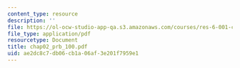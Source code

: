 ```yaml
---
content_type: resource
description: ''
file: https://ol-ocw-studio-app-qa.s3.amazonaws.com/courses/res-6-001-continuum-electromechanics-spring-2009/ae2dc8c7db06cb1a06af3e201f7959e1_chap02_prb_100.pdf
file_type: application/pdf
resourcetype: Document
title: chap02_prb_100.pdf
uid: ae2dc8c7-db06-cb1a-06af-3e201f7959e1
---
```

